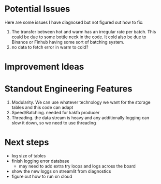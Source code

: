 # Potential Issues
Here are some issues I have diagnosed but not figured out how to fix:
1. The transfer between hot and warm has an irregular rate per batch. This could be due to some bottle neck in the code. It cold also be due to Binance or Finhub having some sort of batching system.
2. no data to fetch error in warm to cold?


# Improvement Ideas

# Standout Engineering Features
1. Modularity. We can use whatever technology we want for the storage tables and this code can adapt
2. Speed/Batching. needed for kakfa producer
3. Threading. the data stream is heavy and any additionally logging can slow it down, so we need to use threading

# Next steps
-  log size of tables
- finish logging error database
    - may need to add extra try loops and logs across the board
- show the new loggs on streamlit from diagnostics
- figure out how to run on cloud